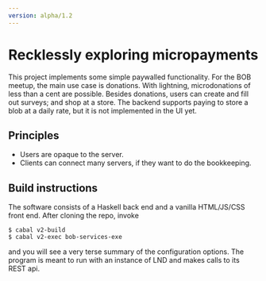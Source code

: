 ```yaml
---
version: alpha/1.2
---
```


Recklessly exploring micropayments
====

This project implements some simple paywalled functionality.  For the BOB 
meetup, the main use case is donations.  With lightning, microdonations of less 
than a cent are possible.  Besides donations, users can create and fill out 
surveys; and shop at a store.  The backend supports paying to store a blob at a 
daily rate, but it is not implemented in the UI yet.


Principles
----

* Users are opaque to the server.
* Clients can connect many servers, if they want to do the bookkeeping.


Build instructions
----

The software consists of a Haskell back end and a vanilla HTML/JS/CSS front 
end.  After cloning the repo, invoke

```
$ cabal v2-build
$ cabal v2-exec bob-services-exe
```

and you will see a very terse summary of the configuration options.   The 
program is meant to run with an instance of LND and makes calls to its REST 
api.
